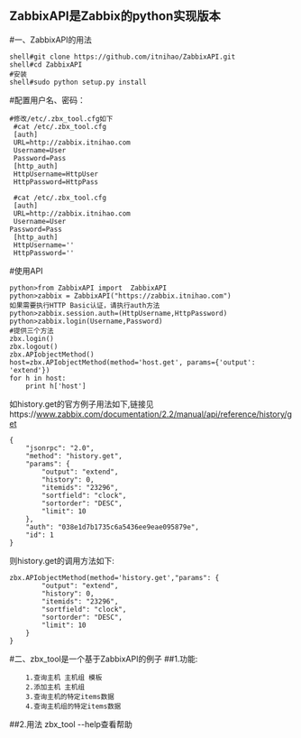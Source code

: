 ## ZabbixAPI是Zabbix的python实现版本
#一、ZabbixAPI的用法
```
shell#git clone https://github.com/itnihao/ZabbixAPI.git
shell#cd ZabbixAPI
#安装
shell#sudo python setup.py install
```

#配置用户名、密码：
```
#修改/etc/.zbx_tool.cfg如下
 #cat /etc/.zbx_tool.cfg
 [auth]
 URL=http://zabbix.itnihao.com
 Username=User
 Password=Pass
 [http_auth]
 HttpUsername=HttpUser
 HttpPassword=HttpPass
 
 #cat /etc/.zbx_tool.cfg
 [auth]
 URL=http://zabbix.itnihao.com
 Username=User                                                                                                                   Password=Pass
 [http_auth]
 HttpUsername=''
 HttpPassword=''
```

#使用API
```
python>from ZabbixAPI import  ZabbixAPI
python>zabbix = ZabbixAPI("https://zabbix.itnihao.com")
如果需要执行HTTP Basic认证，请执行auth方法
python>zabbix.session.auth=(HttpUsername,HttpPassword)
python>zabbix.login(Username,Password)
#提供三个方法
zbx.login()           
zbx.logout()
zbx.APIobjectMethod() 
host=zbx.APIobjectMethod(method='host.get', params={'output': 'extend'})
for h in host:
    print h['host']
```
如history.get的官方例子用法如下,链接见https://www.zabbix.com/documentation/2.2/manual/api/reference/history/get
```
{
    "jsonrpc": "2.0",
    "method": "history.get",
    "params": {
        "output": "extend",
        "history": 0,
        "itemids": "23296",
        "sortfield": "clock",
        "sortorder": "DESC",
        "limit": 10
    },
    "auth": "038e1d7b1735c6a5436ee9eae095879e",
    "id": 1
}
```
则history.get的调用方法如下:
```
zbx.APIobjectMethod(method='history.get',"params": {
        "output": "extend",
        "history": 0,
        "itemids": "23296",
        "sortfield": "clock",
        "sortorder": "DESC",
        "limit": 10
    }
}
```

#二、zbx_tool是一个基于ZabbixAPI的例子
##1.功能:
```
    1.查询主机 主机组 模板 
    2.添加主机 主机组 
    3.查询主机的特定items数据
    4.查询主机组的特定items数据
```

##2.用法
 zbx_tool --help查看帮助 
 

